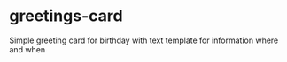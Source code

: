 
# greetings-card
Simple greeting card for birthday with text template for information where and when
